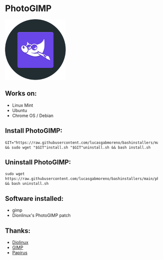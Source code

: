# PhotoGIMP
<img src="preview.svg" width="200">

## Works on:
* Linux Mint
* Ubuntu
* Chrome OS / Debian

## Install PhotoGIMP:
```
GIT="https://raw.githubusercontent.com/lucasgabmoreno/bashinstallers/main/photogimp/" && sudo wget "$GIT"install.sh "$GIT"uninstall.sh && bash install.sh

```

## Uninstall PhotoGIMP:
```
sudo wget https://raw.githubusercontent.com/lucasgabmoreno/bashinstallers/main/photogimp/uninstall.sh && bash uninstall.sh
```

## Software installed:
* gimp
* Dionlinux's PhotoGIMP patch 

## Thanks:
* [Diolinux](https://github.com/Diolinux/PhotoGIMP)
* [GIMP](http://www.gimp.org.es/)
* [Papirus](https://github.com/PapirusDevelopmentTeam)
